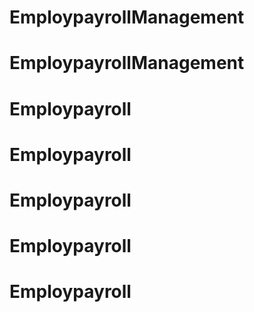 # EmploypayrollManagement
# EmploypayrollManagement
# Employpayroll
# Employpayroll
# Employpayroll
# Employpayroll
# Employpayroll
